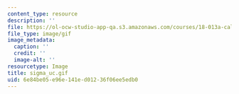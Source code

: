 ```yaml
---
content_type: resource
description: ''
file: https://ol-ocw-studio-app-qa.s3.amazonaws.com/courses/18-013a-calculus-with-applications-spring-2005/6e84be05e96e141ed01236f06ee5edb0_sigma_uc.gif
file_type: image/gif
image_metadata:
  caption: ''
  credit: ''
  image-alt: ''
resourcetype: Image
title: sigma_uc.gif
uid: 6e84be05-e96e-141e-d012-36f06ee5edb0
---
```

